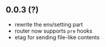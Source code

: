 0.0.3 (?)
---------
- rewrite the env/setting part
- router now supports `pre` hooks
- etag for sending file-like contents